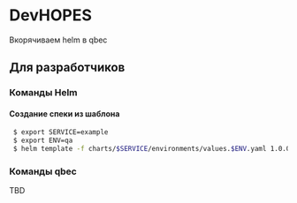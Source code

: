 # DevHOPES

Вкорячиваем helm в qbec

## Для разработчиков

### Команды Helm

#### Создание спеки из шаблона

```bash
 $ export SERVICE=example
 $ export ENV=qa
 $ helm template -f charts/$SERVICE/environments/values.$ENV.yaml 1.0.0 charts/$SERVICE
```

### Команды qbec

TBD
